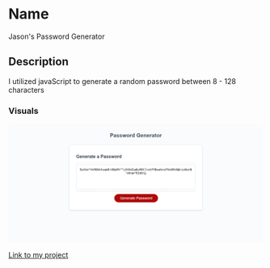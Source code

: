 # Name
Jason's Password Generator

## Description
I utilized javaScript to generate a random password between 8 - 128 characters

### Visuals
<img src="./images/Password-Generator.png" alt="screenshot of my page">

<a href="https://jrettinger.github.io/password-generator/" target= blank>Link to my project</a>